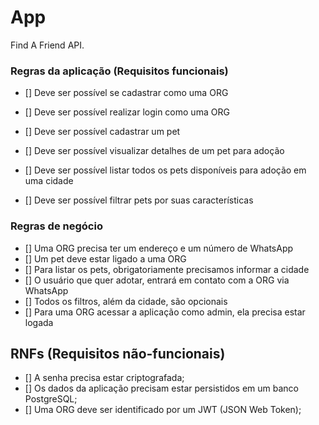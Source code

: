 # App

Find A Friend API.

### Regras da aplicação (Requisitos funcionais)

- [] Deve ser possível se cadastrar como uma ORG
- [] Deve ser possível realizar login como uma ORG

- [] Deve ser possível cadastrar um pet
- [] Deve ser possível visualizar detalhes de um pet para adoção
- [] Deve ser possível listar todos os pets disponíveis para adoção em uma cidade
- [] Deve ser possível filtrar pets por suas características


### Regras de negócio

- [] Uma ORG precisa ter um endereço e um número de WhatsApp
- [] Um pet deve estar ligado a uma ORG
- [] Para listar os pets, obrigatoriamente precisamos informar a cidade
- [] O usuário que quer adotar, entrará em contato com a ORG via WhatsApp
- [] Todos os filtros, além da cidade, são opcionais
- [] Para uma ORG acessar a aplicação como admin, ela precisa estar logada

## RNFs (Requisitos não-funcionais)

- [] A senha  precisa estar criptografada;
- [] Os dados da aplicação precisam estar persistidos em um banco PostgreSQL;
- [] Uma ORG deve ser identificado por um JWT (JSON Web Token);